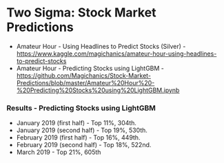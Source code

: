# Two Sigma: Stock Market Predictions

* Amateur Hour - Using Headlines to Predict Stocks (Silver) - https://www.kaggle.com/magichanics/amateur-hour-using-headlines-to-predict-stocks
* Amateur Hour - Predicting Stocks using LightGBM - https://github.com/Magichanics/Stock-Market-Predictions/blob/master/Amateur%20Hour%20-%20Predicting%20Stocks%20using%20LightGBM.ipynb

### Results - Predicting Stocks using LightGBM
* January 2019 (first half) - Top 11%, 304th.
* January 2019 (second half) - Top 19%, 530th.
* February 2019 (first half) - Top 16%, 449th.
* February 2019 (second half) - Top 18%, 522nd.
* March 2019 - Top 21%, 605th
